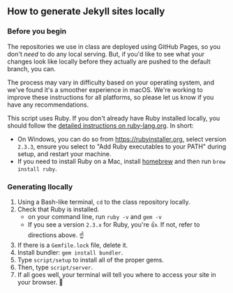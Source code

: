 ## How to generate Jekyll sites locally

### Before you begin

The repositories we use in class are deployed using GitHub Pages, so you don't _need_ to do any local serving. But, if you'd like to see what your changes look like locally before they actually are pushed to the default branch, you can.

The process may vary in difficulty based on your operating system, and we've found it's a smoother experience in macOS. We're working to improve these instructions for all platforms, so please let us know if you have any recommendations.

This script uses Ruby. If you don't already have Ruby installed locally, you should follow the [detailed instructions on ruby-lang.org](https://www.ruby-lang.org/en/documentation/installation/). In short:

- On Windows, you can do so from <https://rubyinstaller.org,> select version `2.3.3`, ensure you select to "Add Ruby executables to your PATH" during setup, and restart your machine.
- If you need to install Ruby on a Mac, install [homebrew](https://brew.sh) and then run `brew install ruby`.

### Generating llocally

1. Using a Bash-like terminal, `cd` to the class repository locally.
1. Check that Ruby is installed.
   - on your command line, run `ruby -v` and `gem -v`
   - If you see a version `2.3.x` for Ruby, you're :+1:. If not, refer to directions above. :point_up:
1. If there is a `Gemfile.lock` file, delete it.
1. Install bundler: `gem install bundler`.
1. Type `script/setup` to install all of the proper gems.
1. Then, type `script/server`.
1. If all goes well, your terminal will tell you where to access your site in your browser. :tada:
